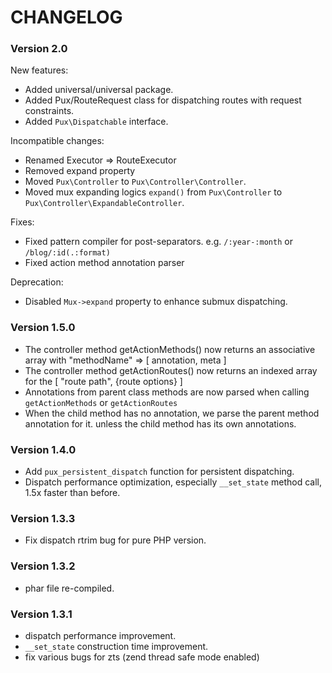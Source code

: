 CHANGELOG
==================

### Version 2.0

New features:

- Added universal/universal package.
- Added Pux/RouteRequest class for dispatching routes with request constraints.
- Added `Pux\Dispatchable` interface.

Incompatible changes:

- Renamed Executor => RouteExecutor
- Removed expand property
- Moved `Pux\Controller` to `Pux\Controller\Controller`.
- Moved mux expanding logics `expand()` from `Pux\Controller` to `Pux\Controller\ExpandableController`.

Fixes:

- Fixed pattern compiler for post-separators. e.g. `/:year-:month` or `/blog/:id(.:format)`
- Fixed action method annotation parser

Deprecation:

- Disabled `Mux->expand` property to enhance submux dispatching.



### Version 1.5.0

- The controller method getActionMethods() now returns an associative array with "methodName" => [ annotation, meta ]
- The controller method getActionRoutes()  now returns an indexed array for the [ "route path", {route options} ]
- Annotations from parent class methods are now parsed when calling `getActionMethods` or `getActionRoutes`
- When the child method has no annotation, we parse the parent method
  annotation for it. unless the child method has its own annotations.

### Version 1.4.0

- Add `pux_persistent_dispatch` function for persistent dispatching.
- Dispatch performance optimization, especially `__set_state` method call, 1.5x faster than before.

### Version 1.3.3

- Fix dispatch rtrim bug for pure PHP version.

### Version 1.3.2

- phar file re-compiled.

### Version 1.3.1

- dispatch performance improvement.
- `__set_state` construction time improvement.
- fix various bugs for zts (zend thread safe mode enabled)
